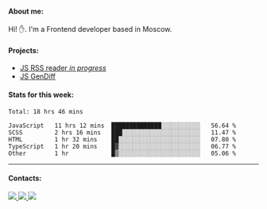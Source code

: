 #### About me:
Hi! ✋.
I'm a Frontend developer based in Moscow.

#### Projects:
- [JS RSS reader *in progress*](https://github.com/GKoil/frontend-project-lvl3)
- [JS GenDiff](https://github.com/GKoil/GenDiff)

#### Stats for this week:
<!--START_SECTION:waka-->
```text
Total: 18 hrs 46 mins

JavaScript   11 hrs 12 mins  ██████████████░░░░░░░░░░░   56.64 % 
SCSS         2 hrs 16 mins   ███░░░░░░░░░░░░░░░░░░░░░░   11.47 % 
HTML         1 hr 32 mins    ██░░░░░░░░░░░░░░░░░░░░░░░   07.80 % 
TypeScript   1 hr 20 mins    █▓░░░░░░░░░░░░░░░░░░░░░░░   06.77 % 
Other        1 hr            █▒░░░░░░░░░░░░░░░░░░░░░░░   05.06 % 
```
<!--END_SECTION:waka-->
---
#### Contacts:

<a target='_blank' title='LinkedIn' href="https://www.linkedin.com/in/gkoil/">
  <img src="https://img.shields.io/badge/LinkedIn-0077B5?style=for-the-badge&logo=linkedin&logoColor=white" />
</a>
<a target='_blank' title='Telegram' href="https://t.me/gkoil">
  <img src="https://img.shields.io/badge/Telegram-2CA5E0?style=for-the-badge&logo=telegram&logoColor=white" />
</a>
<a target='_blank' title='Gmail' href="mailto: gk.grigorev@gmail.com">
  <img src="https://img.shields.io/badge/Gmail-D14836?style=for-the-badge&logo=gmail&logoColor=white" />
</a>

